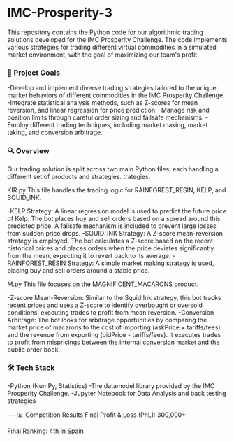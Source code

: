 # IMC-Prosperity-3
This repository contains the Python code for our algorithmic trading solutions developed for the IMC Prosperity Challenge. The code implements various strategies for trading different virtual commodities in a simulated market environment, with the goal of maximizing our team's profit.

### 🎯 Project Goals
-Develop and implement diverse trading strategies tailored to the unique market behaviors of different commodities in the IMC Prosperity Challenge.
-Integrate statistical analysis methods, such as Z-scores for mean reversion, and linear regression for price prediction.
-Manage risk and position limits through careful order sizing and failsafe mechanisms.
-Employ different trading techniques, including market making, market taking, and conversion arbitrage.

### 🔍 Overview
Our trading solution is split across two main Python files, each handling a different set of products and strategies.
trategies.

KIR.py
This file handles the trading logic for RAINFOREST_RESIN, KELP, and SQUID_INK.

-KELP Strategy: A linear regression model is used to predict the future price of Kelp. The bot places buy and sell orders based on a spread around this predicted price. A failsafe mechanism is included to prevent large losses from sudden price drops.
-SQUID_INK Strategy: A Z-score mean-reversion strategy is employed. The bot calculates a Z-score based on the recent historical prices and places orders when the price deviates significantly from the mean, expecting it to revert back to its average.
-RAINFOREST_RESIN Strategy: A simple market making strategy is used, placing buy and sell orders around a stable price.

M.py
This file focuses on the MAGNIFICENT_MACARONS product.

-Z-score Mean-Reversion: Similar to the Squid Ink strategy, this bot tracks recent prices and uses a Z-score to identify overbought or oversold conditions, executing trades to profit from mean reversion.
-Conversion Arbitrage: The bot looks for arbitrage opportunities by comparing the market price of macarons to the cost of importing (askPrice + tariffs/fees) and the revenue from exporting (bidPrice - tariffs/fees). It executes trades to profit from mispricings between the internal conversion market and the public order book.

### 🛠️ Tech Stack
-Python (NumPy, Statistics)
-The datamodel library provided by the IMC Prosperity Challenge.
-Jupyter Notebook for Data Analysis and back testing strategies

--- 📊 Competition Results
Final Profit & Loss (PnL): 300,000+

Final Ranking: 4th in Spain

